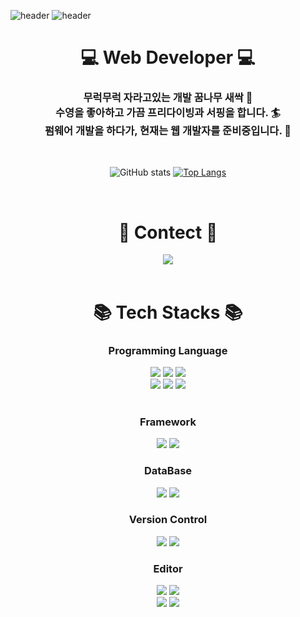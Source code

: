 
<!--
**bin32310/bin32310** is a ✨ _special_ ✨ repository because its `README.md` (this file) appears on your GitHub profile.

Here are some ideas to get you started:

- 🔭 I’m currently working on ...
- 🌱 I’m currently learning ...
- 👯 I’m looking to collaborate on ...
- 🤔 I’m looking for help with ...
- 💬 Ask me about ...
- 📫 How to reach me: ...
- 😄 Pronouns: ...
- ⚡ Fun fact: ...
-->

<!-- 헤더 -->
![header](https://capsule-render.vercel.app/api?color=gradient&customColorList=0,2,2,5,30)
![header](https://capsule-render.vercel.app/api?type=transparent&height=300&color=auto9&section=header&text=Nice%20to%20meet%20you🙋&fontSize=60)

<div align=center>
  <h1>💻 Web Developer 💻</h1>
  <h3>무럭무럭 자라고있는 개발 꿈나무 새싹 🌱 <br>
  수영을 좋아하고 가끔 프리다이빙과 서핑을 합니다. 🏄 <br>
  펌웨어 개발을 하다가, 현재는 웹 개발자를 준비중입니다. 🐥 </h3>
  <br>  


  <!-- 깃허브 상태 / 자주쓰는 언어 -->
  ![GitHub stats](https://github-readme-stats.vercel.app/api?username=bin32310&show_icons=true)
  [![Top Langs](https://github-readme-stats.vercel.app/api/top-langs/?username=bin32310&layout=compact)](https://github.com/bin32310/github-readme-stats)
</div>
<!-- 기술스택 -->
<br>

  <!-- Comtect -->
  <div align=center><h1>📧 Contect 📧</h1></div>
  <div align=center> 
    <a href="mailto:tjsqls0303@gmail.com">
      <img src="https://img.shields.io/badge/Gmail-D14836?style=for-the-badge&logo=gmail&logoColor=white">
    </a>
  </div>
  <br>

<div align=center><h1>📚 Tech Stacks 📚</h1></div>

<div align=center> 
  <h3> Programming Language </h3>

  <img src="https://img.shields.io/badge/html-E34F26?style=for-the-badge&logo=html5&logoColor=white"> 
  <img src="https://img.shields.io/badge/css-1572B6?style=for-the-badge&logo=css3&logoColor=white"> 
  <img src="https://img.shields.io/badge/c-%2300599C.svg?style=for-the-badge&logo=c&logoColor=white">
  <br>
  <img src="https://img.shields.io/badge/java-%23ED8B00.svg?style=for-the-badge&logo=Java&logoColor=white">
  <img src="https://img.shields.io/badge/javascript-F7DF1E?style=for-the-badge&logo=javascript&logoColor=black"> 
  <img src="https://img.shields.io/badge/jquery-0769AD?style=for-the-badge&logo=jquery&logoColor=white">
  <br>

  <br>
  <h3> Framework </h3>
  <img src="https://img.shields.io/badge/spring-6DB33F?style=for-the-badge&logo=spring&logoColor=white">
  <img src="https://img.shields.io/badge/bootstrap-7952B3?style=for-the-badge&logo=bootstrap&logoColor=white">

  
  <br>
  <h3> DataBase </h3>
  <img src="https://img.shields.io/badge/oracle-F80000?style=for-the-badge&logo=oracle&logoColor=white"> 
  <img src="https://img.shields.io/badge/mysql-4479A1?style=for-the-badge&logo=mysql&logoColor=white"> 

  <br>
  <h3> Version Control </h3>

  <img src="https://img.shields.io/badge/git-F05032?style=for-the-badge&logo=git&logoColor=white">
  <img src="https://img.shields.io/badge/github-181717?style=for-the-badge&logo=github&logoColor=white">
  <br>

  <h3> Editor </h3>
  <img src="https://img.shields.io/badge/Visual%20Studio-5C2D91.svg?style=for-the-badge&logo=visual-studio&logoColor=white">
  <img src="https://img.shields.io/badge/Visual%20Studio%20Code-0078d7.svg?style=for-the-badge&logo=visual-studio-code&logoColor=white"> <br>
  <img src="https://img.shields.io/badge/Eclipse-FE7A16.svg?style=for-the-badge&logo=Eclipse&logoColor=white"> 
  <img src="https://img.shields.io/badge/Notepad++-90E59A.svg?style=for-the-badge&logo=notepad%2b%2b&logoColor=black"> <br>
  <br>
  

  <br>

  


  
</div>

<!--
  <div align=center><h1>📚SNS</h1></div>

-->

